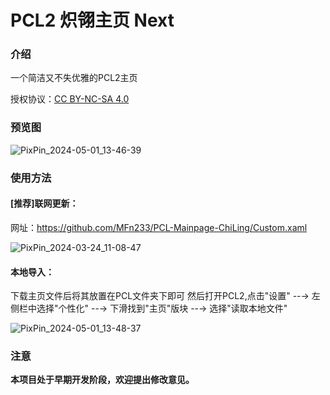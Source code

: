 # PCL2 炽翎主页 Next

### 介绍
一个简洁又不失优雅的PCL2主页
 
授权协议：[CC BY-NC-SA 4.0](https://creativecommons.org/licenses/by-nc-sa/4.0/)
 
### 预览图

![PixPin_2024-05-01_13-46-39](https://github.com/YuShanNan/ChiLing-HomePage-PCL2/assets/64715990/e8be4545-a004-4c67-bff0-e4b5a6ca6774)


### 使用方法

#### [推荐]联网更新：
  网址：https://github.com/MFn233/PCL-Mainpage-ChiLing/Custom.xaml
  
![PixPin_2024-03-24_11-08-47](https://github.com/YuShanNan/ChiLing-HomePage-PCL2/assets/64715990/bc5a9a02-e2c1-4074-a544-96b191573f3d)


#### 本地导入：
  下载主页文件后将其放置在PCL文件夹下即可
  然后打开PCL2,点击"设置" --→ 左侧栏中选择"个性化" --→ 下滑找到"主页"版块 --→ 选择"读取本地文件"
  
![PixPin_2024-05-01_13-48-37](https://github.com/YuShanNan/ChiLing-HomePage-PCL2/assets/64715990/bc642d64-b539-4008-b059-d9304f6a41e6)


### 注意

**本项目处于早期开发阶段，欢迎提出修改意见。**
